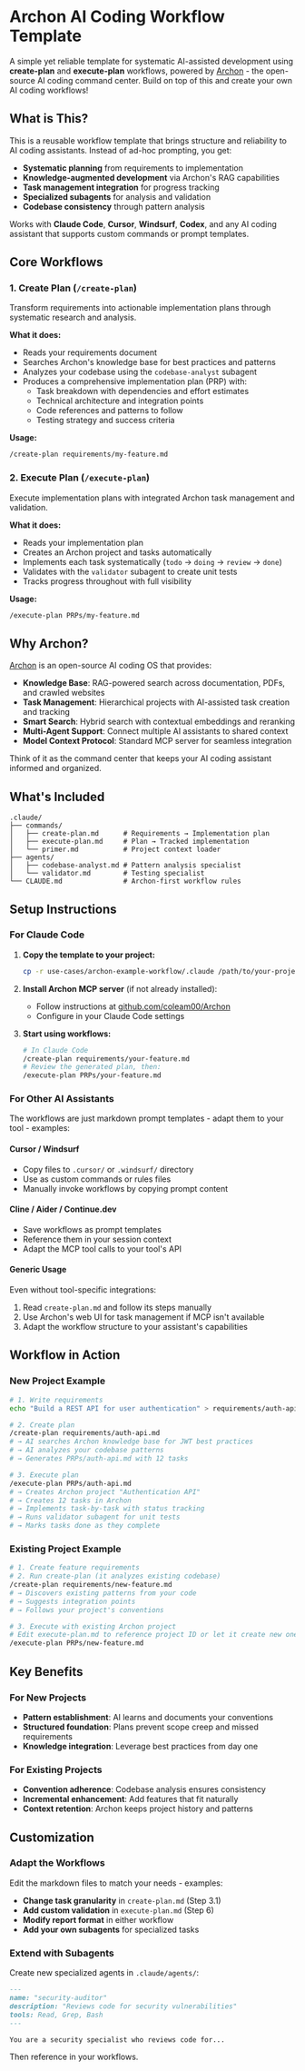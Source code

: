 # Archon AI Coding Workflow Template

A simple yet reliable template for systematic AI-assisted development using **create-plan** and **execute-plan** workflows, powered by [Archon](https://github.com/coleam00/Archon) - the open-source AI coding command center. Build on top of this and create your own AI coding workflows!

## What is This?

This is a reusable workflow template that brings structure and reliability to AI coding assistants. Instead of ad-hoc prompting, you get:

- **Systematic planning** from requirements to implementation
- **Knowledge-augmented development** via Archon's RAG capabilities
- **Task management integration** for progress tracking
- **Specialized subagents** for analysis and validation
- **Codebase consistency** through pattern analysis

Works with **Claude Code**, **Cursor**, **Windsurf**, **Codex**, and any AI coding assistant that supports custom commands or prompt templates.

## Core Workflows

### 1. Create Plan (`/create-plan`)

Transform requirements into actionable implementation plans through systematic research and analysis.

**What it does:**
- Reads your requirements document
- Searches Archon's knowledge base for best practices and patterns
- Analyzes your codebase using the `codebase-analyst` subagent
- Produces a comprehensive implementation plan (PRP) with:
  - Task breakdown with dependencies and effort estimates
  - Technical architecture and integration points
  - Code references and patterns to follow
  - Testing strategy and success criteria

**Usage:**
```bash
/create-plan requirements/my-feature.md
```

### 2. Execute Plan (`/execute-plan`)

Execute implementation plans with integrated Archon task management and validation.

**What it does:**
- Reads your implementation plan
- Creates an Archon project and tasks automatically
- Implements each task systematically (`todo` → `doing` → `review` → `done`)
- Validates with the `validator` subagent to create unit tests
- Tracks progress throughout with full visibility

**Usage:**
```bash
/execute-plan PRPs/my-feature.md
```

## Why Archon?

[Archon](https://github.com/coleam00/Archon) is an open-source AI coding OS that provides:

- **Knowledge Base**: RAG-powered search across documentation, PDFs, and crawled websites
- **Task Management**: Hierarchical projects with AI-assisted task creation and tracking
- **Smart Search**: Hybrid search with contextual embeddings and reranking
- **Multi-Agent Support**: Connect multiple AI assistants to shared context
- **Model Context Protocol**: Standard MCP server for seamless integration

Think of it as the command center that keeps your AI coding assistant informed and organized.

## What's Included

```
.claude/
├── commands/
│   ├── create-plan.md      # Requirements → Implementation plan
│   ├── execute-plan.md     # Plan → Tracked implementation
│   └── primer.md           # Project context loader
├── agents/
│   ├── codebase-analyst.md # Pattern analysis specialist
│   └── validator.md        # Testing specialist
└── CLAUDE.md               # Archon-first workflow rules
```

## Setup Instructions

### For Claude Code

1. **Copy the template to your project:**
   ```bash
   cp -r use-cases/archon-example-workflow/.claude /path/to/your-project/
   ```

2. **Install Archon MCP server** (if not already installed):
   - Follow instructions at [github.com/coleam00/Archon](https://github.com/coleam00/Archon)
   - Configure in your Claude Code settings

3. **Start using workflows:**
   ```bash
   # In Claude Code
   /create-plan requirements/your-feature.md
   # Review the generated plan, then:
   /execute-plan PRPs/your-feature.md
   ```

### For Other AI Assistants

The workflows are just markdown prompt templates - adapt them to your tool - examples:

#### **Cursor / Windsurf**
- Copy files to `.cursor/` or `.windsurf/` directory
- Use as custom commands or rules files
- Manually invoke workflows by copying prompt content

#### **Cline / Aider / Continue.dev**
- Save workflows as prompt templates
- Reference them in your session context
- Adapt the MCP tool calls to your tool's API

#### **Generic Usage**
Even without tool-specific integrations:
1. Read `create-plan.md` and follow its steps manually
2. Use Archon's web UI for task management if MCP isn't available
3. Adapt the workflow structure to your assistant's capabilities

## Workflow in Action

### New Project Example

```bash
# 1. Write requirements
echo "Build a REST API for user authentication" > requirements/auth-api.md

# 2. Create plan
/create-plan requirements/auth-api.md
# → AI searches Archon knowledge base for JWT best practices
# → AI analyzes your codebase patterns
# → Generates PRPs/auth-api.md with 12 tasks

# 3. Execute plan
/execute-plan PRPs/auth-api.md
# → Creates Archon project "Authentication API"
# → Creates 12 tasks in Archon
# → Implements task-by-task with status tracking
# → Runs validator subagent for unit tests
# → Marks tasks done as they complete
```

### Existing Project Example

```bash
# 1. Create feature requirements
# 2. Run create-plan (it analyzes existing codebase)
/create-plan requirements/new-feature.md
# → Discovers existing patterns from your code
# → Suggests integration points
# → Follows your project's conventions

# 3. Execute with existing Archon project
# Edit execute-plan.md to reference project ID or let it create new one
/execute-plan PRPs/new-feature.md
```

## Key Benefits

### For New Projects
- **Pattern establishment**: AI learns and documents your conventions
- **Structured foundation**: Plans prevent scope creep and missed requirements
- **Knowledge integration**: Leverage best practices from day one

### For Existing Projects
- **Convention adherence**: Codebase analysis ensures consistency
- **Incremental enhancement**: Add features that fit naturally
- **Context retention**: Archon keeps project history and patterns

## Customization

### Adapt the Workflows

Edit the markdown files to match your needs - examples:

- **Change task granularity** in `create-plan.md` (Step 3.1)
- **Add custom validation** in `execute-plan.md` (Step 6)
- **Modify report format** in either workflow
- **Add your own subagents** for specialized tasks

### Extend with Subagents

Create new specialized agents in `.claude/agents/`:

```markdown
---
name: "security-auditor"
description: "Reviews code for security vulnerabilities"
tools: Read, Grep, Bash
---

You are a security specialist who reviews code for...
```

Then reference in your workflows.
